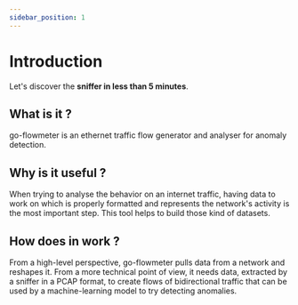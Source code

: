 ```yaml
---
sidebar_position: 1
---
```


# Introduction

Let's discover the **sniffer in less than 5 minutes**.

## What is it ?

go-flowmeter is an ethernet traffic flow generator and analyser for anomaly detection.

## Why is it useful ?

When trying to analyse the behavior on an internet traffic, having data to work on which is properly formatted and
represents the network's activity is the most important step.
This tool helps to build those kind of datasets.

## How does in work ?

From a high-level perspective, go-flowmeter pulls data from a network and reshapes it.
From a more technical point of view, it needs data, extracted by a sniffer in a PCAP format, to create flows of
bidirectional traffic that can be used by a machine-learning model to try detecting anomalies.